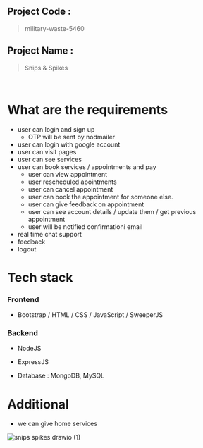 ## Project Code :  
   > military-waste-5460

## Project Name : 
   > Snips & Spikes
  
<br>

# What are the requirements

- user can login and sign up
    - OTP will be sent by nodmailer
- user can login with google account
- user can visit pages 
- user can see services 
- user can book services / appointments and pay
    - user can view appointment 
    - user rescheduled apointments
    - user can cancel appointment
    - user can book the appointment for someone else.
    - user can give feedback on appointment
    - user can see account details / update them / get previous appointment  
    - user will be notified confirmationi email 
- real time chat support
- feedback 
- logout 



# Tech stack 


### Frontend 

- Bootstrap / HTML / CSS / JavaScript / SweeperJS 

### Backend 
 
- NodeJS 
- ExpressJS

- Database : MongoDB, MySQL 



# Additional 
- we can give home services



![snips spikes drawio (1)](https://user-images.githubusercontent.com/87657007/228304975-dc21afa6-a2bb-407a-bcd0-fbd1d1baa52c.png)

